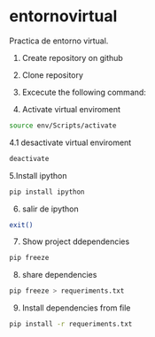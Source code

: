 # entornovirtual
Practica de entorno virtual.

1. Create repository on github
2. Clone repository 
3. Excecute the following command:

4. Activate virtual enviroment
```bash
source env/Scripts/activate
```
4.1 desactivate virtual enviroment
```bash
deactivate
```
5.Install ipython

```bash
pip install ipython
```

6. salir de ipython

```bash
exit()
```

7. Show project ddependencies
```bash
pip freeze
```

8. share dependencies

```bash
pip freeze > requeriments.txt
```

9. Install dependencies from file
```bash
pip install -r requeriments.txt
```

